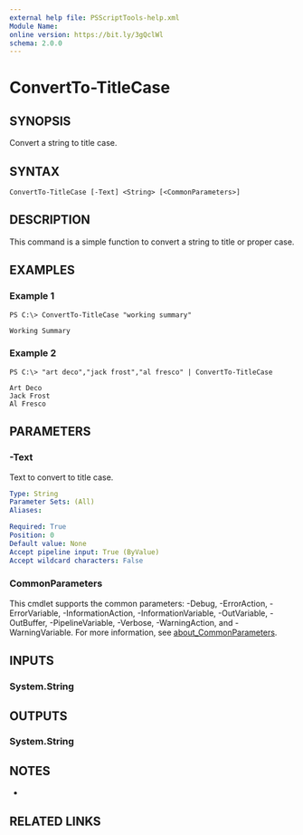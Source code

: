 ```yaml
---
external help file: PSScriptTools-help.xml
Module Name:
online version: https://bit.ly/3gQclWl
schema: 2.0.0
---
```


# ConvertTo-TitleCase

## SYNOPSIS
Convert a string to title case.

## SYNTAX

```
ConvertTo-TitleCase [-Text] <String> [<CommonParameters>]
```

## DESCRIPTION
This command is a simple function to convert a string to title or proper case.

## EXAMPLES

### Example 1
```
PS C:\> ConvertTo-TitleCase "working summary"

Working Summary
```

### Example 2
```
PS C:\> "art deco","jack frost","al fresco" | ConvertTo-TitleCase

Art Deco
Jack Frost
Al Fresco
```

## PARAMETERS

### -Text
Text to convert to title case.

```yaml
Type: String
Parameter Sets: (All)
Aliases:

Required: True
Position: 0
Default value: None
Accept pipeline input: True (ByValue)
Accept wildcard characters: False
```

### CommonParameters
This cmdlet supports the common parameters: -Debug, -ErrorAction, -ErrorVariable, -InformationAction, -InformationVariable, -OutVariable, -OutBuffer, -PipelineVariable, -Verbose, -WarningAction, and -WarningVariable. For more information, see [about_CommonParameters](http://go.microsoft.com/fwlink/?LinkID=113216).

## INPUTS

### System.String
## OUTPUTS

### System.String
## NOTES
*

## RELATED LINKS
